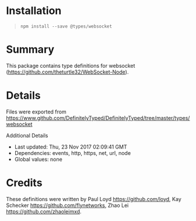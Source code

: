 # Installation
> `npm install --save @types/websocket`

# Summary
This package contains type definitions for websocket (https://github.com/theturtle32/WebSocket-Node).

# Details
Files were exported from https://www.github.com/DefinitelyTyped/DefinitelyTyped/tree/master/types/websocket

Additional Details
 * Last updated: Thu, 23 Nov 2017 02:09:41 GMT
 * Dependencies: events, http, https, net, url, node
 * Global values: none

# Credits
These definitions were written by Paul Loyd <https://github.com/loyd>, Kay Schecker <https://github.com/flynetworks>, Zhao Lei <https://github.com/zhaoleimxd>.
